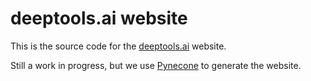 # deeptools.ai website

This is the source code for the [deeptools.ai](https://deeptools.ai) website.

Still a work in progress, but we use [Pynecone](https://pynecone.io/) to generate the website.
